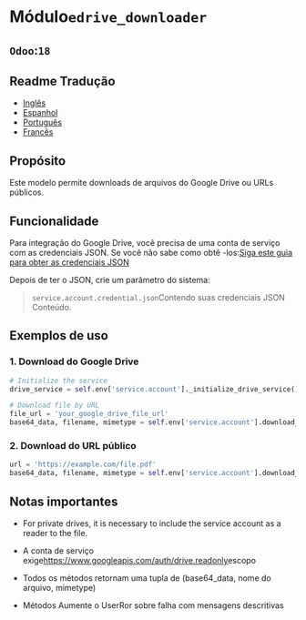 # Módulo`edrive_downloader`

## `Odoo`:`18`

## Readme Tradução

-   [Inglês](README.md)
-   [Espanhol](README.es.md)
-   [Português](README.pt.md)
-   [Francês](README.fr.md)

## Propósito

Este modelo permite downloads de arquivos do Google Drive ou URLs públicos.

## Funcionalidade

Para integração do Google Drive, você precisa de uma conta de serviço com as credenciais JSON. Se você não sabe como obtê -los:[Siga este guia para obter as credenciais JSON](https://developers.google.com/workspace/guides/create-credentials)

Depois de ter o JSON, crie um parâmetro do sistema:

> `service.account.credential.json`Contendo suas credenciais JSON Conteúdo.

## Exemplos de uso

### 1. Download do Google Drive

```python
# Initialize the service
drive_service = self.env['service.account']._initialize_drive_service()

# Download file by URL
file_url = 'your_google_drive_file_url'
base64_data, filename, mimetype = self.env['service.account'].download_file_from_url(file_url,drive_service)
```

### 2. Download do URL público

```python
url = 'https://example.com/file.pdf'
base64_data, filename, mimetype = self.env['service.account'].download_file_from_url(url)
```

## Notas importantes

-   For private drives, it is necessary to include the service account as a reader to the file.

-   A conta de serviço exige<https://www.googleapis.com/auth/drive.readonly>escopo

-   Todos os métodos retornam uma tupla de (base64_data, nome do arquivo, mimetype)

-   Métodos Aumente o UserRor sobre falha com mensagens descritivas
